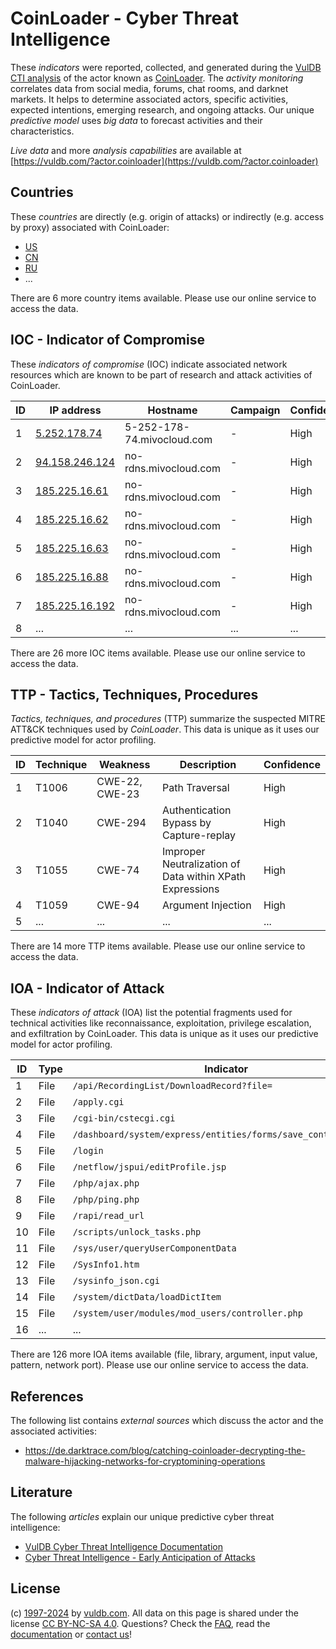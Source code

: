 # CoinLoader - Cyber Threat Intelligence

These _indicators_ were reported, collected, and generated during the [VulDB CTI analysis](https://vuldb.com/?kb.cti) of the actor known as [CoinLoader](https://vuldb.com/?actor.coinloader). The _activity monitoring_ correlates data from social media, forums, chat rooms, and darknet markets. It helps to determine associated actors, specific activities, expected intentions, emerging research, and ongoing attacks. Our unique _predictive model_ uses _big data_ to forecast activities and their characteristics.

_Live data_ and more _analysis capabilities_ are available at [https://vuldb.com/?actor.coinloader](https://vuldb.com/?actor.coinloader)

## Countries

These _countries_ are directly (e.g. origin of attacks) or indirectly (e.g. access by proxy) associated with CoinLoader:

* [US](https://vuldb.com/?country.us)
* [CN](https://vuldb.com/?country.cn)
* [RU](https://vuldb.com/?country.ru)
* ...

There are 6 more country items available. Please use our online service to access the data.

## IOC - Indicator of Compromise

These _indicators of compromise_ (IOC) indicate associated network resources which are known to be part of research and attack activities of CoinLoader.

ID | IP address | Hostname | Campaign | Confidence
-- | ---------- | -------- | -------- | ----------
1 | [5.252.178.74](https://vuldb.com/?ip.5.252.178.74) | 5-252-178-74.mivocloud.com | - | High
2 | [94.158.246.124](https://vuldb.com/?ip.94.158.246.124) | no-rdns.mivocloud.com | - | High
3 | [185.225.16.61](https://vuldb.com/?ip.185.225.16.61) | no-rdns.mivocloud.com | - | High
4 | [185.225.16.62](https://vuldb.com/?ip.185.225.16.62) | no-rdns.mivocloud.com | - | High
5 | [185.225.16.63](https://vuldb.com/?ip.185.225.16.63) | no-rdns.mivocloud.com | - | High
6 | [185.225.16.88](https://vuldb.com/?ip.185.225.16.88) | no-rdns.mivocloud.com | - | High
7 | [185.225.16.192](https://vuldb.com/?ip.185.225.16.192) | no-rdns.mivocloud.com | - | High
8 | ... | ... | ... | ...

There are 26 more IOC items available. Please use our online service to access the data.

## TTP - Tactics, Techniques, Procedures

_Tactics, techniques, and procedures_ (TTP) summarize the suspected MITRE ATT&CK techniques used by _CoinLoader_. This data is unique as it uses our predictive model for actor profiling.

ID | Technique | Weakness | Description | Confidence
-- | --------- | -------- | ----------- | ----------
1 | T1006 | CWE-22, CWE-23 | Path Traversal | High
2 | T1040 | CWE-294 | Authentication Bypass by Capture-replay | High
3 | T1055 | CWE-74 | Improper Neutralization of Data within XPath Expressions | High
4 | T1059 | CWE-94 | Argument Injection | High
5 | ... | ... | ... | ...

There are 14 more TTP items available. Please use our online service to access the data.

## IOA - Indicator of Attack

These _indicators of attack_ (IOA) list the potential fragments used for technical activities like reconnaissance, exploitation, privilege escalation, and exfiltration by CoinLoader. This data is unique as it uses our predictive model for actor profiling.

ID | Type | Indicator | Confidence
-- | ---- | --------- | ----------
1 | File | `/api/RecordingList/DownloadRecord?file=` | High
2 | File | `/apply.cgi` | Medium
3 | File | `/cgi-bin/cstecgi.cgi` | High
4 | File | `/dashboard/system/express/entities/forms/save_control/[GUID]` | High
5 | File | `/login` | Low
6 | File | `/netflow/jspui/editProfile.jsp` | High
7 | File | `/php/ajax.php` | High
8 | File | `/php/ping.php` | High
9 | File | `/rapi/read_url` | High
10 | File | `/scripts/unlock_tasks.php` | High
11 | File | `/sys/user/queryUserComponentData` | High
12 | File | `/SysInfo1.htm` | High
13 | File | `/sysinfo_json.cgi` | High
14 | File | `/system/dictData/loadDictItem` | High
15 | File | `/system/user/modules/mod_users/controller.php` | High
16 | ... | ... | ...

There are 126 more IOA items available (file, library, argument, input value, pattern, network port). Please use our online service to access the data.

## References

The following list contains _external sources_ which discuss the actor and the associated activities:

* https://de.darktrace.com/blog/catching-coinloader-decrypting-the-malware-hijacking-networks-for-cryptomining-operations

## Literature

The following _articles_ explain our unique predictive cyber threat intelligence:

* [VulDB Cyber Threat Intelligence Documentation](https://vuldb.com/?kb.cti)
* [Cyber Threat Intelligence - Early Anticipation of Attacks](https://www.scip.ch/en/?labs.20201022)

## License

(c) [1997-2024](https://vuldb.com/?kb.changelog) by [vuldb.com](https://vuldb.com/?kb.about). All data on this page is shared under the license [CC BY-NC-SA 4.0](https://creativecommons.org/licenses/by-nc-sa/4.0/). Questions? Check the [FAQ](https://vuldb.com/?kb.faq), read the [documentation](https://vuldb.com/?kb) or [contact us](https://vuldb.com/?contact)!
